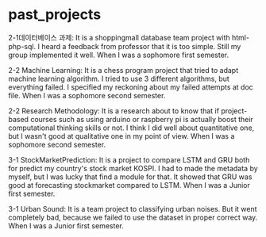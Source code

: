 # past_projects
2-1데이터베이스 과제: It is a shoppingmall database team project with html-php-sql. I heard a feedback from professor that it is too simple. Still my group implemented it well. When I was a sophomore first semester.

2-2 Machine Learning: It is a chess program project that tried to adapt machine learning algorithm. I tried to use 3 different algorithms, but everything failed. I specified my reckoning about my failed attempts at doc file. When I was a sophomore second semester.

2-2 Research Methodology: It is a research about to know that if project-based courses such as using arduino or raspberry pi is actually boost their computational thinking skills or not. I think I did well about quantitative one, but I wasn't good at qualitative one in my point of view. When I was a sophomore second semester.

3-1 StockMarketPrediction: It is a project to compare LSTM and GRU both for predict my country's stock market KOSPI. I had to made the metadata by myself, but I was lucky that find a module for that. It showed that GRU was good at forecasting stockmarket compared to LSTM. When I was a Junior first semester.

3-1 Urban Sound: It is a team project to classifying urban noises. But it went completely bad, because we failed to use the dataset in proper correct way. When I was a Junior first semester.

